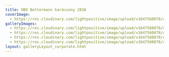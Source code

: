 ```yaml
---
title: OBO Bettermann karácsony 2016
coverImage:
  - https://res.cloudinary.com/lightpositive/image/upload/v1647560878/uploads/OBO%20Bettermann%20kar%C3%A1csony%202016/OBO1.jpg
galleryImages: 
  - https://res.cloudinary.com/lightpositive/image/upload/v1647560878/uploads/OBO%20Bettermann%20kar%C3%A1csony%202016/OBO2.jpg
  - https://res.cloudinary.com/lightpositive/image/upload/v1647560878/uploads/OBO%20Bettermann%20kar%C3%A1csony%202016/OBO3.jpg
  - https://res.cloudinary.com/lightpositive/image/upload/v1647560878/uploads/OBO%20Bettermann%20kar%C3%A1csony%202016/OBO.jpg
  - https://res.cloudinary.com/lightpositive/image/upload/v1647560878/uploads/OBO%20Bettermann%20kar%C3%A1csony%202016/OBO1.jpg
layout: galleryLayout_corporate.html
---
```


